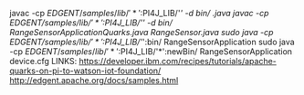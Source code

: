 javac -cp $EDGENT/samples/lib/'*':$PI4J_LIB/'*' -d bin/ *.java
javac -cp $EDGENT/samples/lib/'*':$PI4J_LIB/'*' -d bin/ RangeSensorApplicationQuarks.java RangeSensor.java
sudo java -cp $EDGENT/samples/lib/'*':$PI4J_LIB/'*':bin/ RangeSensorApplication
sudo java -cp $EDGENT/samples/lib/'*':$PI4J_LIB/'*':newBin/ RangeSensorApplication device.cfg
LINKS:
https://developer.ibm.com/recipes/tutorials/apache-quarks-on-pi-to-watson-iot-foundation/
http://edgent.apache.org/docs/samples.html
